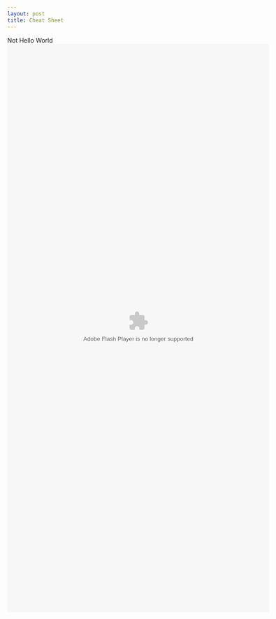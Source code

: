 ```yaml
---
layout: post
title: Cheat Sheet
---
```

Not Hello World
<embed type="application/x-shockwave-flash" width="600px" height="1300px" src="tools.swf" wmode="transparent"></embed>
